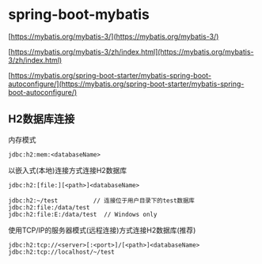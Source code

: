 # spring-boot-mybatis

[https://mybatis.org/mybatis-3/](https://mybatis.org/mybatis-3/)

[https://mybatis.org/mybatis-3/zh/index.html](https://mybatis.org/mybatis-3/zh/index.html)

[https://mybatis.org/spring-boot-starter/mybatis-spring-boot-autoconfigure/](https://mybatis.org/spring-boot-starter/mybatis-spring-boot-autoconfigure/)

## H2数据库连接

内存模式

```
jdbc:h2:mem:<databaseName>
```

以嵌入式(本地)连接方式连接H2数据库

```
jdbc:h2:[file:][<path>]<databaseName>

jdbc:h2:~/test    		// 连接位于用户目录下的test数据库
jdbc:h2:file:/data/test
jdbc:h2:file:E:/data/test  // Windows only
```

使用TCP/IP的服务器模式(远程连接)方式连接H2数据库(推荐)

```
jdbc:h2:tcp://<server>[:<port>]/[<path>]<databaseName>
jdbc:h2:tcp://localhost/~/test
```

